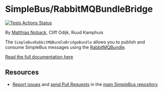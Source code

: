 # SimpleBus/RabbitMQBundleBridge

[![Tests Actions Status](https://github.com/SimpleBus/SimpleBus/workflows/Tests/badge.svg)](https://github.com/SimpleBus/SimpleBus/actions)

By [Matthias Noback](http://php-and-symfony.matthiasnoback.nl/), Cliff Odijk, Ruud Kamphuis

The `SimpleBusRabbitMQBundleBridgeBundle` allows you to publish and consume SimpleBus messages using the
[RabbitMQBundle](https://github.com/php-amqplib/RabbitMqBundle).

[Read the full documentation here](http://simplebus.github.io/RabbitMQBundleBridge)

Resources
---------

  * [Report issues](https://github.com/SimpleBus/SimpleBus/issues) and
    [send Pull Requests](https://github.com/SimpleBus/SimpleBus/pulls)
    in the [main SimpleBus repository](https://github.com/SimpleBus/SimpleBus)
